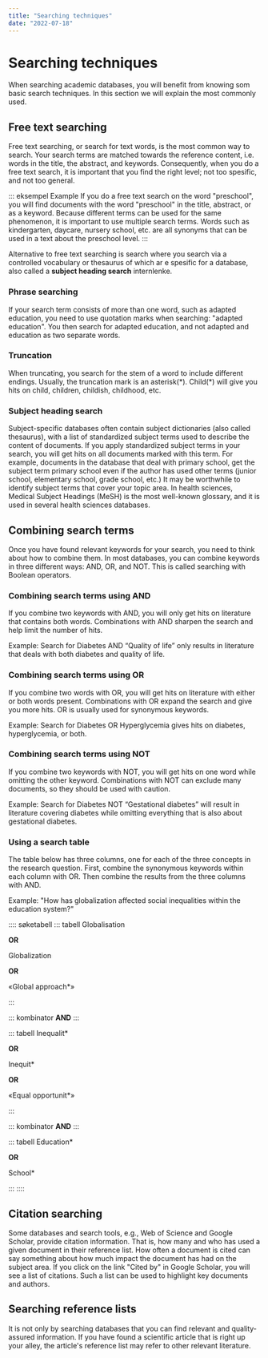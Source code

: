 ```yaml
---
title: "Searching techniques"
date: "2022-07-18"
---
```


# Searching techniques

When searching academic databases, you will benefit from knowing som basic search techniques. In this section we will explain the most commonly used.

## Free text searching

Free text searching, or search for text words, is the most common way to search. Your search terms are matched towards the reference content, i.e. words in the title, the abstract, and keywords. Consequently, when you do a free text search, it is important that you find the right level; not too spesific, and not too general.

::: eksempel Example
If you do a free text search on the word "preschool", you will find documents with the word "preschool" in the title, abstract, or as a keyword. Because different terms can be used for the same phenomenon, it is important to use multiple search terms. Words such as kindergarten, daycare, nursery school, etc. are all synonyms that can be used in a text about the preschool level.
:::

Alternative to free text searching is search where you search via a controlled vocabulary or thesaurus of which ar e spesific for a database, also called a **subject heading search** internlenke.

### Phrase searching

If your search term consists of more than one word, such as adapted education, you need to use quotation marks when searching: "adapted education". You then search for adapted education, and not adapted and education as two separate words.

### Truncation

When truncating, you search for the stem of a word to include different endings. Usually, the truncation mark is an asterisk(\*). Child(\*) will give you hits on child, children, childish, childhood, etc.

### Subject heading search

Subject-specific databases often contain subject dictionaries (also called thesaurus), with a list of standardized subject terms used to describe the content of documents. If you apply standardized subject terms in your search, you will get hits on all documents marked with this term. For example, documents in the database that deal with primary school, get the subject term primary school even if the author has used other terms (junior school, elementary school, grade school, etc.) It may be worthwhile to identify subject terms that cover your topic area. In health sciences, Medical Subject Headings (MeSH) is the most well-known glossary, and it is used in several health sciences databases.

## Combining search terms

Once you have found relevant keywords for your search, you need to think about how to combine them. In most databases, you can combine keywords in three different ways: AND, OR, and NOT. This is called searching with Boolean operators.

### Combining search terms using AND

If you combine two keywords with AND, you will only get hits on literature that contains both words. Combinations with AND sharpen the search and help limit the number of hits.

Example: Search for Diabetes AND “Quality of life” only results in literature that deals with both diabetes and quality of life.

<ClientOnly>
  <Venn 
    v-bind:sets="[
        {sets: ['diabetes'], size: 12}, 
        {sets: ['quality of life'], size: 12},
        {sets: ['diabetes','quality of life'], size: 3}
    ]" 
    text="Hits when doing AND search"
    type="and" />
</ClientOnly>

### Combining search terms using OR

If you combine two words with OR, you will get hits on literature with either or both words present. Combinations with OR expand the search and give you more hits. OR is usually used for synonymous keywords.

Example: Search for Diabetes OR Hyperglycemia gives hits on diabetes, hyperglycemia, or both.

<ClientOnly>
  <Venn 
    v-bind:sets="[
        {sets: ['diabetes'], size: 12}, 
        {sets: ['hyperglycemia'], size: 12},
        {sets: ['diabetes','hyperglycemia'], size: 3}
    ]" 
    text="Hits when doing a OR search"
    type="or" />
</ClientOnly>

### Combining search terms using NOT

If you combine two keywords with NOT, you will get hits on one word while omitting the other keyword. Combinations with NOT can exclude many documents, so they should be used with caution.

Example: Search for Diabetes NOT “Gestational diabetes” will result in literature covering diabetes while omitting everything that is also about gestational diabetes.

<ClientOnly>
  <Venn 
    v-bind:sets="[
        {sets: ['diabetes'], size: 12}, 
        {sets: ['gestational diabetes'], size: 12},
        {sets: ['diabetes','gestational diabetes'], size: 3}
    ]" 
    text="Hits when doing a NOT search"
    type="not" />
</ClientOnly>

### Using a search table

The table below has three columns, one for each of the three concepts in the research question. First, combine the synonymous keywords within each column with OR. Then combine the results from the three columns with AND.

Example: "How has globalization affected social inequalities within the education system?"


:::: søketabell 
::: tabell
Globalisation

**OR**

Globalization

**OR**

«Global approach*»

:::

::: kombinator
**AND**
:::

::: tabell
Inequalit*

**OR**

Inequit*

**OR**

«Equal opportunit*»


:::

::: kombinator
**AND**
:::

::: tabell
Education*

**OR**

School*


:::
::::

## Citation searching

Some databases and search tools, e.g., Web of Science and Google Scholar, provide citation information. That is, how many and who has used a given document in their reference list. How often a document is cited can say something about how much impact the document has had on the subject area. If you click on the link "Cited by" in Google Scholar, you will see a list of citations. Such a list can be used to highlight key documents and authors.

## Searching reference lists

It is not only by searching databases that you can find relevant and quality-assured information. If you have found a scientific article that is right up your alley, the article's reference list may refer to other relevant literature.

